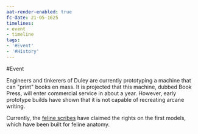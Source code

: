 ```yaml
---
aat-render-enabled: true
fc-date: 21-05-1625
timelines:
- event
- timeline
tags:
- '#Event'
- '#History'
---
```


\#Event 

Engineers and tinkerers of Duley are currently prototyping a machine that can "print" books en mass. It is projected that this machine, dubbed Book Press, will enter commercial service in about a year. However, early prototype builds have shown that it is not capable of recreating arcane writing.

Currently, the [feline scribes](..\..\Realms\Utuw%20System\Schi\Servilia\Regions\Areas\Frisco%20Bay\The%20Cats'%20Scriptorium.md) have claimed the rights on the first models, which have been built for feline anatomy.
